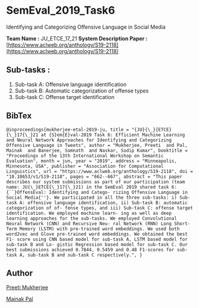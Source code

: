 # SemEval_2019_Task6 
Identifying and Categorizing Offensive Language in Social Media 

**Team Name :** JU_ETCE_17_21
**System Description Paper :** [https://www.aclweb.org/anthology/S19-2118](https://www.aclweb.org/anthology/S19-2118)

## Sub-tasks :
1. Sub-task A: Offensive language identification
2. Sub-task B: Automatic categorization of offense types
3. Sub-task C: Offense target identification

## BibTex

`
@inproceedings{mukherjee-etal-2019-ju,
    title = "{JU}{\_}{ETCE}{\_}17{\_}21 at {S}em{E}val-2019 Task 6: Efficient Machine Learning and Neural Network Approaches for Identifying and Categorizing Offensive Language in Tweets",
    author = "Mukherjee, Preeti  and
      Pal, Mainak  and
      Banerjee, Somnath  and
      Naskar, Sudip Kumar",
    booktitle = "Proceedings of the 13th International Workshop on Semantic Evaluation",
    month = jun,
    year = "2019",
    address = "Minneapolis, Minnesota, USA",
    publisher = "Association for Computational Linguistics",
    url = "https://www.aclweb.org/anthology/S19-2118",
    doi = "10.18653/v1/S19-2118",
    pages = "662--667",
    abstract = "This paper describes our system submissions as part of our participation (team name: JU{\_}ETCE{\_}17{\_}21) in the SemEval 2019 shared task 6: {``}OffensEval: Identifying and Catego- rizing Offensive Language in Social Media{''}. We participated in all the three sub-tasks: i) Sub-task A: offensive language identification, ii) Sub-task B: automatic categorization of of- fense types, and iii) Sub-task C: offense target identification. We employed machine learn- ing as well as deep learning approaches for the sub-tasks. We employed Convolutional Neural Network (CNN) and Recursive Neu- ral Network (RNN) Long Short-Term Memory (LSTM) with pre-trained word embeddings. We used both word2vec and Glove pre-trained word embeddings. We obtained the best F1- score using CNN based model for sub-task A, LSTM based model for sub-task B and Lo- gistic Regression based model for sub-task C. Our best submissions achieved 0.7844, 0.5459 and 0.48 F1-scores for sub-task A, sub-task B and sub-task C respectively.",
}
`

## Author

[Preeti Mukherjee](https://github.com/preeti98)

[Mainak Pal](https://github.com/mpalrocks)
